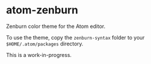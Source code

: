atom-zenburn
============

Zenburn color theme for the Atom editor.

To use the theme, copy the `zenburn-syntax` folder to your `$HOME/.atom/packages` directory.

This is a work-in-progress.
